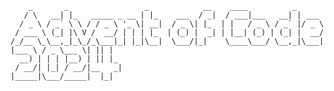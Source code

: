         _       _                 _            __    ____          _      
       / \   __| |_   _____ _ __ | |_    ___  / _|  / ___|___   __| | ___ 
      / _ \ / _` \ \ / / _ \ '_ \| __|  / _ \| |_  | |   / _ \ / _` |/ _ \
     / ___ \ (_| |\ V /  __/ | | | |_  | (_) |  _| | |__| (_) | (_| |  __/
    /_/__ \_\__,_|_\_/_\___|_| |_|\__|  \___/|_|    \____\___/ \__,_|\___|
    |___ \ / _ \___ \| || |                                               
      __) | | | |__) | || |_                                              
     / __/| |_| / __/|__   _|                                             
    |_____|\___/_____|  |_|                                               
